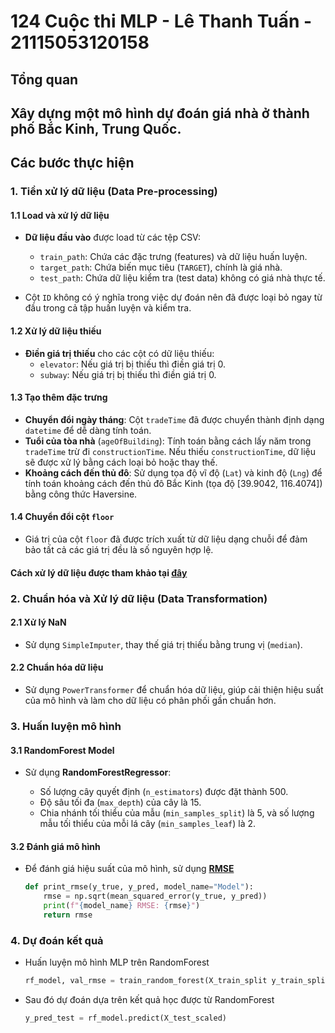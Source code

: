 # 124 Cuộc thi MLP - Lê Thanh Tuấn - 21115053120158

## Tổng quan

## Xây dựng một mô hình dự đoán giá nhà ở thành phố Bắc Kinh, Trung Quốc.

## Các bước thực hiện

### 1. Tiền xử lý dữ liệu (Data Pre-processing)

#### 1.1 Load và xử lý dữ liệu

- **Dữ liệu đầu vào** được load từ các tệp CSV:

  - `train_path`: Chứa các đặc trưng (features) và dữ liệu huấn luyện.
  - `target_path`: Chứa biến mục tiêu (`TARGET`), chính là giá nhà.
  - `test_path`: Chứa dữ liệu kiểm tra (test data) không có giá nhà thực tế.

- Cột `ID` không có ý nghĩa trong việc dự đoán nên đã được loại bỏ ngay từ đầu trong cả tập huấn luyện và kiểm tra.

#### 1.2 Xử lý dữ liệu thiếu

- **Điền giá trị thiếu** cho các cột có dữ liệu thiếu:
  - `elevator`: Nếu giá trị bị thiếu thì điền giá trị 0.
  - `subway`: Nếu giá trị bị thiếu thì điền giá trị 0.

#### 1.3 Tạo thêm đặc trưng

- **Chuyển đổi ngày tháng**: Cột `tradeTime` đã được chuyển thành định dạng `datetime` để dễ dàng tính toán.
- **Tuổi của tòa nhà** (`ageOfBuilding`): Tính toán bằng cách lấy năm trong `tradeTime` trừ đi `constructionTime`. Nếu thiếu `constructionTime`, dữ liệu sẽ được xử lý bằng cách loại bỏ hoặc thay thế.
- **Khoảng cách đến thủ đô**: Sử dụng tọa độ vĩ độ (`Lat`) và kinh độ (`Lng`) để tính toán khoảng cách đến thủ đô Bắc Kinh (tọa độ [39.9042, 116.4074]) bằng công thức Haversine.

#### 1.4 Chuyển đổi cột `floor`

- Giá trị của cột `floor` đã được trích xuất từ dữ liệu dạng chuỗi để đảm bảo tất cả các giá trị đều là số nguyên hợp lệ.

#### Cách xử lý dữ liệu được tham khảo tại [đây](https://github.com/eiliaJafari/House-prices-in-Beijing/blob/main/House%20prices%20in%20Beijing.ipynb)

### 2. Chuẩn hóa và Xử lý dữ liệu (Data Transformation)

#### 2.1 Xử lý NaN

- Sử dụng `SimpleImputer`, thay thế giá trị thiếu bằng trung vị (`median`).

#### 2.2 Chuẩn hóa dữ liệu

- Sử dụng `PowerTransformer` để chuẩn hóa dữ liệu, giúp cải thiện hiệu suất của mô hình và làm cho dữ liệu có phân phối gần chuẩn hơn.

### 3. Huấn luyện mô hình

#### 3.1 RandomForest Model

- Sử dụng **RandomForestRegressor**:

  - Số lượng cây quyết định (`n_estimators`) được đặt thành 500.
  - Độ sâu tối đa (`max_depth`) của cây là 15.
  - Chia nhánh tối thiểu của mẫu (`min_samples_split`) là 5, và số lượng mẫu tối thiểu của mỗi lá cây (`min_samples_leaf`) là 2.

#### 3.2 Đánh giá mô hình

- Để đánh giá hiệu suất của mô hình, sử dụng [**RMSE**](https://statisticsbyjim.com/regression/root-mean-square-error-rmse/)
  ```python
  def print_rmse(y_true, y_pred, model_name="Model"):
      rmse = np.sqrt(mean_squared_error(y_true, y_pred))
      print(f"{model_name} RMSE: {rmse}")
      return rmse
  ```

### 4. Dự đoán kết quả

- Huấn luyện mô hình MLP trên RandomForest

  ```python
  rf_model, val_rmse = train_random_forest(X_train_split y_train_split, X_val_split, y_val_split)
  ```

- Sau đó dự đoán dựa trên kết quả học được từ RandomForest

  ```python
  y_pred_test = rf_model.predict(X_test_scaled)
  ```
